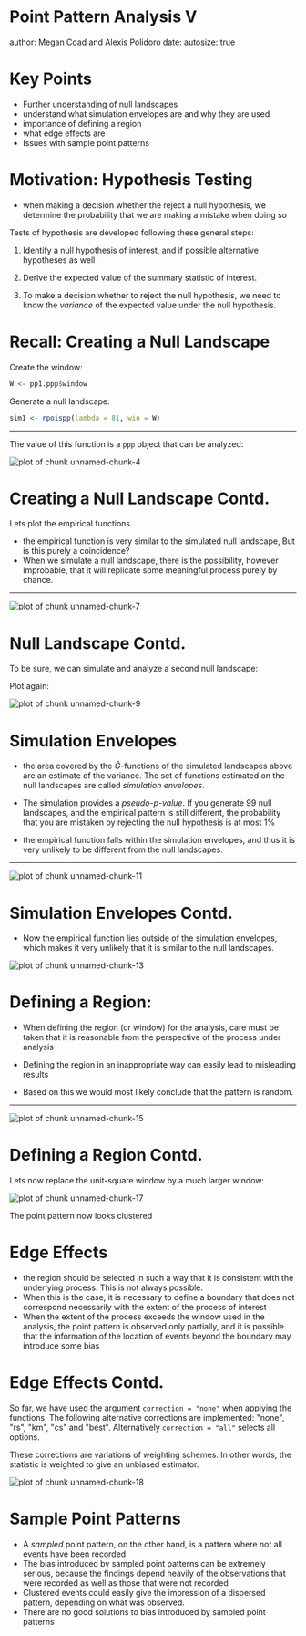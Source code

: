 Point Pattern Analysis V
========================================================
author: Megan Coad and Alexis Polidoro
date: 
autosize: true

Key Points
========================================================
- Further understanding of null landscapes 
- understand what simulation envelopes are and why they are used 
- importance of defining a region 
- what edge effects are
- Issues with sample point patterns 


Motivation: Hypothesis Testing 
========================================================
- when making a decision whether the reject a null hypothesis, we determine the probability that we are making a mistake when doing so

Tests of hypothesis are developed following these general steps:

1. Identify a null hypothesis of interest, and if possible alternative hypotheses as well

2. Derive the expected value of the summary statistic of interest.

3. To make a decision whether to reject the null hypothesis, we need to know the _variance_ of the expected value under the null hypothesis.



Recall: Creating a Null Landscape 
========================================================
Create the window:


```r
W <- pp1.ppp$window
```

Generate a null landscape:

```r
sim1 <- rpoispp(lambda = 81, win = W)
```

***

The value of this function is a `ppp` object that can be analyzed:

![plot of chunk unnamed-chunk-4](16-Point-Pattern-Analysis-V-Slides-figure/unnamed-chunk-4-1.png)


Creating a Null Landscape Contd. 
========================================================


Lets plot the empirical functions.


- the empirical function is very  similar to the simulated null landscape, But is this purely a coincidence? 
- When we simulate a null landscape, there is the possibility, however improbable, that it will replicate some meaningful process purely by chance.


***

![plot of chunk unnamed-chunk-7](16-Point-Pattern-Analysis-V-Slides-figure/unnamed-chunk-7-1.png)


Null Landscape Contd. 
========================================================

To be sure, we can simulate and analyze a second null landscape:


Plot again:

![plot of chunk unnamed-chunk-9](16-Point-Pattern-Analysis-V-Slides-figure/unnamed-chunk-9-1.png)

Simulation Envelopes 
========================================================
- the area covered by the $\hat{G}$-functions of the simulated landscapes above are an estimate of the variance. The set of functions estimated on the null landscapes are called _simulation envelopes_.
- The simulation provides a _pseudo-p-value_. If you generate 99 null landscapes, and the empirical pattern is still different, the probability that you are mistaken by rejecting the null hypothesis is at most 1%



- the empirical function falls within the simulation envelopes, and thus it is very unlikely to be different from the null landscapes.

***

![plot of chunk unnamed-chunk-11](16-Point-Pattern-Analysis-V-Slides-figure/unnamed-chunk-11-1.png)



Simulation Envelopes Contd. 
========================================================
- Now the empirical function lies outside of the simulation envelopes, which makes it very unlikely that it is similar to the null landscapes.


![plot of chunk unnamed-chunk-13](16-Point-Pattern-Analysis-V-Slides-figure/unnamed-chunk-13-1.png)

Defining a Region: 
========================================================

- When defining the region (or window) for the analysis, care must be taken that it is reasonable from the perspective of the process under analysis
- Defining the region in an inappropriate way can easily lead to misleading results



- Based on this we would most likely conclude that the pattern is random.

***

![plot of chunk unnamed-chunk-15](16-Point-Pattern-Analysis-V-Slides-figure/unnamed-chunk-15-1.png)


Defining a Region Contd. 
========================================================

Lets now replace the unit-square window by a much larger window:


![plot of chunk unnamed-chunk-17](16-Point-Pattern-Analysis-V-Slides-figure/unnamed-chunk-17-1.png)

The point pattern now looks clustered

Edge Effects 
========================================================
- the region should be selected in such a way that it is consistent with the underlying process. This is not always possible. 
- When this is the case, it is necessary to define a boundary that does not correspond necessarily with the extent of the process of interest
- When the extent of the process exceeds the window used in the analysis, the point pattern is observed only partially, and it is possible that the information of the location of events beyond the boundary may introduce some bias

Edge Effects Contd. 
==========================================================
So far, we have used the argument `correction = "none"` when applying the functions. The following alternative corrections are implemented: "none", "rs", "km", "cs" and "best". Alternatively `correction = "all"` selects all options.

These corrections are variations of weighting schemes. In other words, the statistic is weighted to give an unbiased estimator.

![plot of chunk unnamed-chunk-18](16-Point-Pattern-Analysis-V-Slides-figure/unnamed-chunk-18-1.png)


Sample Point Patterns
========================================================
- A _sampled_ point pattern, on the other hand, is a pattern where not all events have been recorded
- The bias introduced by sampled point patterns can be extremely serious, because the findings depend heavily of the observations that were recorded as well as those that were not recorded
- Clustered events could easily give the impression of a dispersed pattern, depending on what was observed.
- There are no good solutions to bias introduced by sampled point patterns
